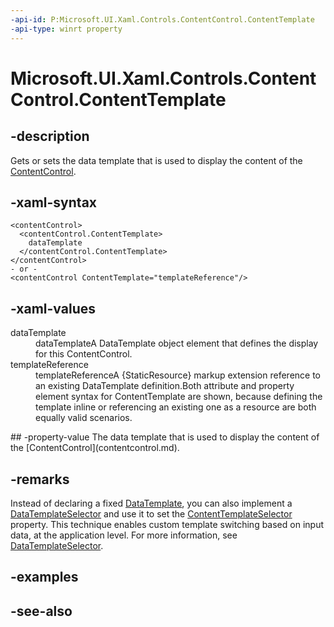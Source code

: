 ```yaml
---
-api-id: P:Microsoft.UI.Xaml.Controls.ContentControl.ContentTemplate
-api-type: winrt property
---
```


<!-- Property syntax
public Windows.UI.Xaml.DataTemplate ContentTemplate { get;  set; }
-->

# Microsoft.UI.Xaml.Controls.ContentControl.ContentTemplate

## -description
Gets or sets the data template that is used to display the content of the [ContentControl](contentcontrol.md).

## -xaml-syntax
```xaml
<contentControl>
  <contentControl.ContentTemplate>
    dataTemplate
  </contentControl.ContentTemplate>
</contentControl>
- or -
<contentControl ContentTemplate="templateReference"/>
```


## -xaml-values
<dl><dt>dataTemplate</dt><dd>dataTemplateA DataTemplate object element that defines the display for this ContentControl.</dd>
<dt>templateReference</dt><dd>templateReferenceA {StaticResource} markup extension reference to an existing DataTemplate definition.Both attribute and property element syntax for ContentTemplate are shown, because defining the template inline or referencing an existing one as a resource are both equally valid scenarios.</dd>
</dl>
## -property-value
The data template that is used to display the content of the [ContentControl](contentcontrol.md).

## -remarks
Instead of declaring a fixed [DataTemplate](../microsoft.ui.xaml/datatemplate.md), you can also implement a [DataTemplateSelector](datatemplateselector.md) and use it to set the [ContentTemplateSelector](contentcontrol_contenttemplateselector.md) property. This technique enables custom template switching based on input data, at the application level. For more information, see [DataTemplateSelector](datatemplateselector.md).

## -examples

## -see-also
